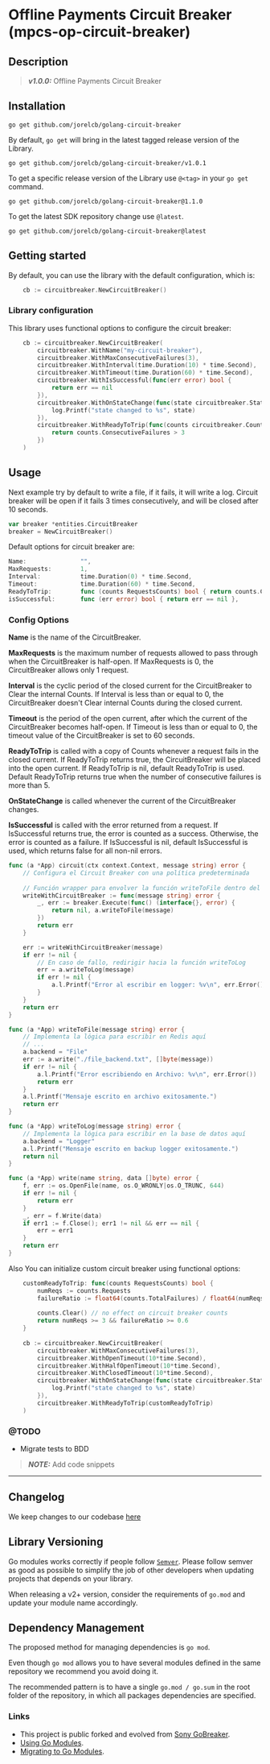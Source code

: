 # Offline Payments Circuit Breaker (mpcs-op-circuit-breaker)

## Description

> **_v1.0.0:_** Offline Payments Circuit Breaker

## Installation

`go get github.com/jorelcb/golang-circuit-breaker`

By default, `go get` will bring in the latest tagged release version of the Library.

```shell
go get github.com/jorelcb/golang-circuit-breaker/v1.0.1
```
To get a specific release version of the Library use `@<tag>` in your `go get` command.

```shell
go get github.com/jorelcb/golang-circuit-breaker@1.1.0
```

To get the latest SDK repository change use `@latest`.

```shell
go get github.com/jorelcb/golang-circuit-breaker@latest
```

## Getting started

By default, you can use the library with the default configuration, which is:

```go
    cb := circuitbreaker.NewCircuitBreaker()
```

### Library configuration

This library uses functional options to configure the circuit breaker:

```go
    cb := circuitbreaker.NewCircuitBreaker(
		circuitbreaker.WithName("my-circuit-breaker"),
        circuitbreaker.WithMaxConsecutiveFailures(3),
        circuitbreaker.WithInterval(time.Duration(10) * time.Second),
		circuitbreaker.WithTimeout(time.Duration(60) * time.Second),
		circuitbreaker.WithIsSuccessful(func(err error) bool {
			return err == nil
        }),
        circuitbreaker.WithOnStateChange(func(state circuitbreaker.State) {
            log.Printf("state changed to %s", state)
        }),
		circuitbreaker.WithReadyToTrip(func(counts circuitbreaker.Counts) bool {
			return counts.ConsecutiveFailures > 3
        })
    )
```

## Usage

Next example try by default to write a file, if it fails, it will write a log.
Circuit breaker will be open if it fails 3 times consecutively, and will be closed after 10 seconds.


```go
var breaker *entities.CircuitBreaker
breaker = NewCircuitBreaker()
```

Default options for circuit breaker are:

```go
Name:               "",
MaxRequests:        1,
Interval:           time.Duration(0) * time.Second,
Timeout:            time.Duration(60) * time.Second,
ReadyToTrip:        func (counts RequestsCounts) bool { return counts.ConsecutiveFailures > 5 },
isSuccessful:       func (err error) bool { return err == nil },

```
### Config Options

**Name** is the name of the CircuitBreaker.

**MaxRequests** is the maximum number of requests allowed to pass through
when the CircuitBreaker is half-open.
If MaxRequests is 0, the CircuitBreaker allows only 1 request.

**Interval** is the cyclic period of the closed current
for the CircuitBreaker to Clear the internal Counts.
If Interval is less than or equal to 0, the CircuitBreaker doesn't Clear internal Counts during the closed current.

**Timeout** is the period of the open current,
after which the current of the CircuitBreaker becomes half-open.
If Timeout is less than or equal to 0, the timeout value of the CircuitBreaker is set to 60 seconds.

**ReadyToTrip** is called with a copy of Counts whenever a request fails in the closed current.
If ReadyToTrip returns true, the CircuitBreaker will be placed into the open current.
If ReadyToTrip is nil, default ReadyToTrip is used.
Default ReadyToTrip returns true when the number of consecutive failures is more than 5.

**OnStateChange** is called whenever the current of the CircuitBreaker changes.

**IsSuccessful** is called with the error returned from a request.
If IsSuccessful returns true, the error is counted as a success.
Otherwise, the error is counted as a failure.
If IsSuccessful is nil, default IsSuccessful is used, which returns false for all non-nil errors.

```go
func (a *App) circuit(ctx context.Context, message string) error {
    // Configura el Circuit Breaker con una política predeterminada
    
    // Función wrapper para envolver la función writeToFile dentro del Circuit Breaker
    writeWithCircuitBreaker := func(message string) error {
        _, err := breaker.Execute(func() (interface{}, error) {
            return nil, a.writeToFile(message)
        })
        return err
    }

    err := writeWithCircuitBreaker(message)
    if err != nil {
        // En caso de fallo, redirigir hacia la función writeToLog
        err = a.writeToLog(message)
        if err != nil {
            a.l.Printf("Error al escribir en logger: %v\n", err.Error())
        }
    }
    return err
}

func (a *App) writeToFile(message string) error {
    // Implementa la lógica para escribir en Redis aquí
    // ...
    a.backend = "File"
    err := a.write("./file_backend.txt", []byte(message))
    if err != nil {
        a.l.Printf("Error escribiendo en Archivo: %v\n", err.Error())
        return err
    }
    a.l.Printf("Mensaje escrito en archivo exitosamente.")
    return err
}

func (a *App) writeToLog(message string) error {
    // Implementa la lógica para escribir en la base de datos aquí
    a.backend = "Logger"
    a.l.Printf("Mensaje escrito en backup logger exitosamente.")
    return nil
}

func (a *App) write(name string, data []byte) error {
    f, err := os.OpenFile(name, os.O_WRONLY|os.O_TRUNC, 644)
    if err != nil {
        return err
    }
    _, err = f.Write(data)
    if err1 := f.Close(); err1 != nil && err == nil {
        err = err1
    }
    return err
}
```

Also You can initialize custom circuit breaker using functional options:

```go
    customReadyToTrip: func(counts RequestsCounts) bool {
        numReqs := counts.Requests
        failureRatio := float64(counts.TotalFailures) / float64(numReqs)
        
        counts.Clear() // no effect on circuit breaker counts
        return numReqs >= 3 && failureRatio >= 0.6
    }
	
    cb := circuitbreaker.NewCircuitBreaker(
        circuitbreaker.WithMaxConsecutiveFailures(3),
        circuitbreaker.WithOpenTimeout(10*time.Second),
        circuitbreaker.WithHalfOpenTimeout(10*time.Second),
        circuitbreaker.WithClosedTimeout(10*time.Second),
        circuitbreaker.WithOnStateChange(func(state circuitbreaker.State) {
            log.Printf("state changed to %s", state)
        }),
		circuitbreaker.WithReadyToTrip(customReadyToTrip)
    )
```

### @TODO
- Migrate tests to BDD

> **_NOTE:_** Add code snippets

***

## Changelog

We keep changes to our codebase [here](CHANGELOG.md)

## Library Versioning

Go modules works correctly if people follow [`Semver`](https://semver.org/). Please follow semver as good as possible to simplify the job of other developers when updating projects that depends on your library.

When releasing a v2+ version, consider the requirements of `go.mod` and update your module name accordingly.

## Dependency Management

The proposed method for managing dependencies is `go mod`.

Even though `go mod` allows you to have several modules defined in the same repository we recommend you avoid doing it.

The recommended pattern is to have a single `go.mod / go.sum` in the root folder of the repository, in which all packages dependencies are specified.

### Links

* This project is public forked and evolved from [Sony GoBreaker](https://github.com/sony/gobreaker).
* [Using Go Modules](https://blog.golang.org/using-go-modules).
* [Migrating to Go Modules](https://blog.golang.org/migrating-to-go-modules).
